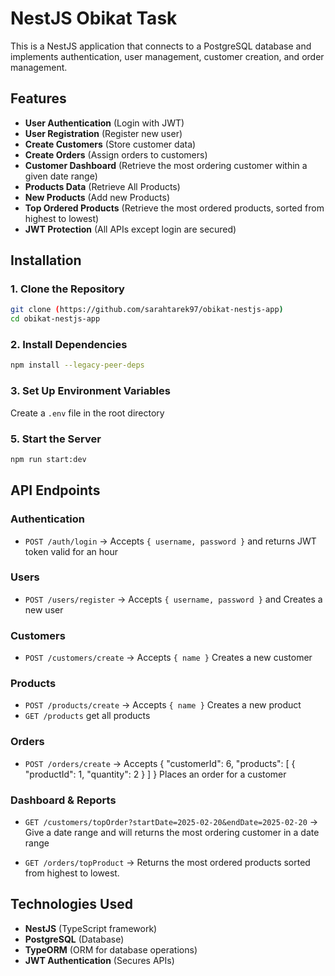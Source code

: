 # NestJS Obikat Task

This is a NestJS application that connects to a PostgreSQL database and implements authentication, user management, customer creation, and order management.

## Features

- **User Authentication** (Login with JWT)
- **User Registration** (Register new user)
- **Create Customers** (Store customer data)
- **Create Orders** (Assign orders to customers)
- **Customer Dashboard** (Retrieve the most ordering customer within a given date range)
- **Products Data** (Retrieve All Products)
- **New Products** (Add new Products)
- **Top Ordered Products** (Retrieve the most ordered products, sorted from highest to lowest)
- **JWT Protection** (All APIs except login are secured)

## Installation

### 1. Clone the Repository

```sh
git clone (https://github.com/sarahtarek97/obikat-nestjs-app)
cd obikat-nestjs-app
```

### 2. Install Dependencies

```sh
npm install --legacy-peer-deps
```

### 3. Set Up Environment Variables

Create a `.env` file in the root directory

### 5. Start the Server

```sh
npm run start:dev
```

## API Endpoints

### **Authentication**

- `POST /auth/login` → Accepts `{ username, password }` and returns JWT token valid for an hour

### **Users**

- `POST /users/register` → Accepts `{ username, password }` and Creates a new user

### **Customers**

- `POST /customers/create` → Accepts `{ name }` Creates a new customer

### **Products**

- `POST /products/create` → Accepts `{ name }` Creates a new product
- `GET /products` get all products

### **Orders**

- `POST /orders/create` → Accepts {
  "customerId": 6,
  "products": [
  {
  "productId": 1,
  "quantity": 2
  }
  ]
  } Places an order for a customer

### **Dashboard & Reports**

- `GET /customers/topOrder?startDate=2025-02-20&endDate=2025-02-20` → Give a date range and will returns the most ordering customer in a date range

- `GET /orders/topProduct` → Returns the most ordered products sorted from highest to lowest.

## Technologies Used

- **NestJS** (TypeScript framework)
- **PostgreSQL** (Database)
- **TypeORM** (ORM for database operations)
- **JWT Authentication** (Secures APIs)
